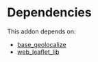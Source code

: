 # Dependencies

This addon depends on:

- [base_geolocalize](https://github.com/bringout/oca-ocb-core/tree/9d67cf00c06114fd0d5a87a06a485b3dabf57e2b/odoo-bringout-oca-ocb-base_geolocalize)
- [web_leaflet_lib](https://github.com/bringout/oca-technical)
